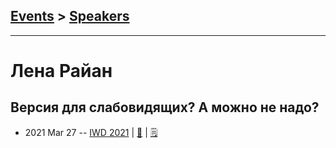 ## [Events](../README.md) > [Speakers](../speakers.md)
---

# Лена Райан

## Версия для слабовидящих? А можно не надо?
- 2021 Mar 27 -- [IWD 2021](https://youtu.be/F8RZTWeaDnY)  | [:notebook:](https://lenaryan.github.io/u-dont-need-blind-version/)  | [:spiral_notepad:](https://css-live.ru/articles/versiya-dlya-slabovidyashhix-a-mozhno-ne-nado-rasshifrovka-doklada.html)
